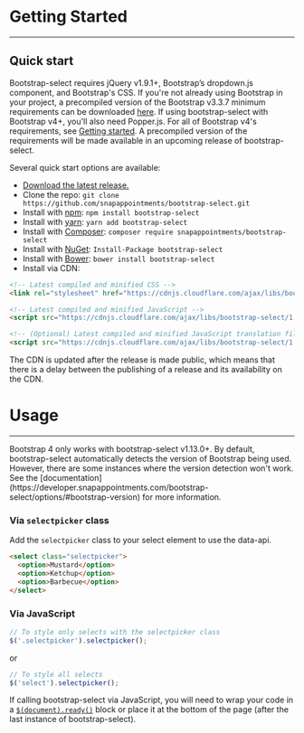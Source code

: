 # Getting Started

---

## Quick start

Bootstrap-select requires jQuery v1.9.1+, Bootstrap’s dropdown.js component, and Bootstrap's CSS. If you're not already
using Bootstrap in your project, a precompiled version of the Bootstrap v3.3.7 minimum requirements can be
downloaded [here](https://getbootstrap.com/docs/3.3/customize/?id=7830063837006f6fc84f). If using bootstrap-select with
Bootstrap v4+, you'll also need Popper.js. For all of Bootstrap v4's requirements,
see [Getting started](https://getbootstrap.com/docs/4.1/getting-started/introduction/). A precompiled version of the
requirements will be made available in an upcoming release of bootstrap-select.

Several quick start options are available:

- [Download the latest release.](https://github.com/snapappointments/bootstrap-select/archive/v1.13.2.zip)
- Clone the repo: `git clone https://github.com/snapappointments/bootstrap-select.git`
- Install with [npm](https://www.npmjs.com/package/bootstrap-select): `npm install bootstrap-select`
- Install with [yarn](https://yarn.pm/bootstrap-select): `yarn add bootstrap-select`
- Install with [Composer](https://getcomposer.org): `composer require snapappointments/bootstrap-select`
- Install with [NuGet](https://www.nuget.org/packages/bootstrap-select): `Install-Package bootstrap-select`
- Install with [Bower](https://bower.io): `bower install bootstrap-select`
- Install via CDN:

```html
<!-- Latest compiled and minified CSS -->
<link rel="stylesheet" href="https://cdnjs.cloudflare.com/ajax/libs/bootstrap-select/1.13.2/css/bootstrap-select.min.css">

<!-- Latest compiled and minified JavaScript -->
<script src="https://cdnjs.cloudflare.com/ajax/libs/bootstrap-select/1.13.2/js/bootstrap-select.min.js"></script>

<!-- (Optional) Latest compiled and minified JavaScript translation files -->
<script src="https://cdnjs.cloudflare.com/ajax/libs/bootstrap-select/1.13.2/js/i18n/defaults-*.min.js"></script>
```

<div class="bs-docs-example small">
	The CDN is updated after the release is made public, which means that there is a delay between the publishing of a release and its availability on the CDN.
</div>

# Usage

---
<div class="card border-warning">
	<div class="card-body">
		Bootstrap 4 only works with bootstrap-select v1.13.0+. By default, bootstrap-select automatically detects the version of Bootstrap being used. However, there are some instances where the version detection won't work. See the [documentation](https://developer.snapappointments.com/bootstrap-select/options/#bootstrap-version) for more information.
	</div>
</div>

### Via `selectpicker` class

Add the `selectpicker` class to your select element to use the data-api.

```html
<select class="selectpicker">
  <option>Mustard</option>
  <option>Ketchup</option>
  <option>Barbecue</option>
</select>
```

### Via JavaScript

```js
// To style only selects with the selectpicker class
$('.selectpicker').selectpicker();
```

or

```js
// To style all selects
$('select').selectpicker();
```

If calling bootstrap-select via JavaScript, you will need to wrap your code in a [
`$(document).ready()`](https://api.jquery.com/ready/) block or place it at the bottom of the page (after the last
instance of bootstrap-select).
